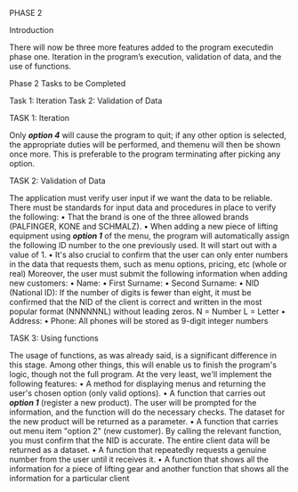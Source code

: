 PHASE 2

Introduction

There will now be three more features added to the program executedin phase one. Iteration in the program’s execution, validation of data, and the use of functions.

Phase 2 Tasks to be Completed

Task 1: Iteration
Task 2: Validation of Data

TASK 1: Iteration

Only ***option 4*** will cause the program to quit; if any other option is selected, the appropriate duties will be performed, and themenu will then be shown once more. This is preferable to the program terminating after picking any option.

TASK 2: Validation of Data

The application must verify user input if we want the data to be reliable. There must be standards for input data and procedures in place to verify the following:
• That the brand is one of the three allowed brands (PALFINGER, KONE and SCHMALZ). 
• When adding a new piece of lifting equipment using ***option 1*** of the menu, the program will automatically assign the following ID number to the one previously used. It will start out with a value of 1.
• It's also crucial to confirm that the user can only enter numbers in the data that requests them, such as menu options, pricing, etc (whole or real)
Moreover, the user must submit the following information when adding new customers:
• Name:
• First Surname: 
• Second Surname:
• NID (National ID): If the number of digits is fewer than eight, it must be confirmed that the NID of the client is correct and written in the most popular format (NNNNNNL) without leading zeros. 
N = Number
L = Letter
• Address:
• Phone: All phones will be stored as 9-digit integer numbers


TASK 3: Using functions

The usage of functions, as was already said, is a significant difference in this stage. Among other things, this will enable us to finish the program's logic, though not the full program. 
At the very least, we'll implement the following features:
• A method for displaying menus and returning the user's chosen option (only valid options).
• A function that carries out ***option 1*** (register a new product). The user will be prompted for the information, and the function will do the necessary checks. The dataset for the new product will be returned as a parameter.
• A function that carries out menu item "option 2" (new customer). By calling the relevant function, you must confirm that the NID is accurate. The entire client data will be returned as a dataset.
• A function that repeatedly requests a genuine number from the user until it receives it.
• A function that shows all the information for a piece of lifting gear and another function that shows all the information for a particular client


